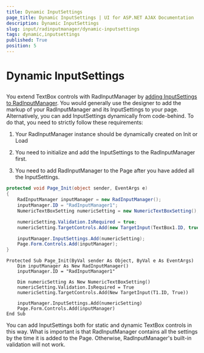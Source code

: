 ```yaml
---
title: Dynamic InputSettings
page_title: Dynamic InputSettings | UI for ASP.NET AJAX Documentation
description: Dynamic InputSettings
slug: input/radinputmanager/dynamic-inputsettings
tags: dynamic,inputsettings
published: True
position: 5
---
```


# Dynamic InputSettings



## 

You extend TextBox controls with RadInputManager by [adding InputSettings to RadInputManager](http://www.telerik.com/help/aspnet-ajax/using_radinputmanager.html). You would generally use the designer to add the markup of your RadInputManager and its InputSettings to your page. Alternatively, you can add InputSettings dynamically from code-behind. To do that, you need to strictly follow these requirements:

1. Your RadInputManager instance should be dynamically created on Init or Load

1. You need to initialize and add the InputSettings to the RadInputManager first.

1. You need to add RadInputManager to the Page after you have added all the InputSettings.



````C#
protected void Page_Init(object sender, EventArgs e)
{
	RadInputManager inputManager = new RadInputManager();
	inputManager.ID = "RadInputManager1";
	NumericTextBoxSetting numericSetting = new NumericTextBoxSetting();

	numericSetting.Validation.IsRequired = true;
	numericSetting.TargetControls.Add(new TargetInput(TextBox1.ID, true));

	inputManager.InputSettings.Add(numericSetting);
	Page.Form.Controls.Add(inputManager);
}
````
````VB.NET
Protected Sub Page_Init(ByVal sender As Object, ByVal e As EventArgs)
	Dim inputManager As New RadInputManager()
	inputManager.ID = "RadInputManager1"

	Dim numericSetting As New NumericTextBoxSetting()
	numericSetting.Validation.IsRequired = True
	numericSetting.TargetControls.Add(New TargetInput(T1.ID, True))

	inputManager.InputSettings.Add(numericSetting)
	Page.Form.Controls.Add(inputManager)
End Sub
````


You can add InputSettings both for static and dynamic TextBox controls in this way. What is important is that RadInputManager contains all the settings by the time it is added to the Page. Otherwise, RadInputManager's built-in validation will not work.
